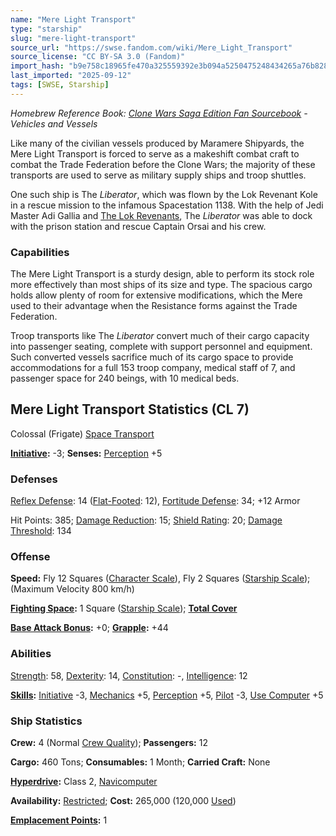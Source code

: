 ```yaml
---
name: "Mere Light Transport"
type: "starship"
slug: "mere-light-transport"
source_url: "https://swse.fandom.com/wiki/Mere_Light_Transport"
source_license: "CC BY-SA 3.0 (Fandom)"
import_hash: "b9e758c18965fe470a325559392e3b094a5250475248434265a76b8283047875"
last_imported: "2025-09-12"
tags: [SWSE, Starship]
---
```

*Homebrew Reference Book: [Clone Wars Saga Edition Fan Sourcebook](https://swse.fandom.com/wiki/Clone_Wars_Saga_Edition_Fan_Sourcebook) - Vehicles and Vessels*

Like many of the civilian vessels produced by Maramere Shipyards, the Mere Light Transport is forced to serve as a makeshift combat craft to combat the Trade Federation before the Clone Wars; the majority of these transports are used to serve as military supply ships and troop shuttles.

One such ship is The *Liberator*, which was flown by the Lok Revenant Kole in a rescue mission to the infamous Spacestation 1138. With the help of Jedi Master Adi Gallia and [The Lok Revenants](https://swse.fandom.com/wiki/The_Lok_Revenants), The *Liberator* was able to dock with the prison station and rescue Captain Orsai and his crew.

### Capabilities
The Mere Light Transport is a sturdy design, able to perform its stock role more effectively than most ships of its size and type. The spacious cargo holds allow plenty of room for extensive modifications, which the Mere used to their advantage when the Resistance forms against the Trade Federation.

Troop transports like The *Liberator* convert much of their cargo capacity into passenger seating, complete with support personnel and equipment. Such converted vessels sacrifice much of its cargo space to provide accommodations for a full 153 troop company, medical staff of 7, and passenger space for 240 beings, with 10 medical beds.

## Mere Light Transport Statistics (CL 7)
Colossal (Frigate) [Space Transport](https://swse.fandom.com/wiki/Space_Transport)

**[Initiative](https://swse.fandom.com/wiki/Initiative):** -3; **Senses:** [Perception](https://swse.fandom.com/wiki/Perception) +5
### Defenses
[Reflex Defense](https://swse.fandom.com/wiki/Reflex_Defense_(Vehicles)): 14 ([Flat-Footed](https://swse.fandom.com/wiki/Flat-Footed): 12), [Fortitude Defense](https://swse.fandom.com/wiki/Fortitude_Defense_(Vehicles)): 34; +12 Armor

Hit Points: 385; [Damage Reduction](https://swse.fandom.com/wiki/Damage_Reduction): 15; [Shield Rating](https://swse.fandom.com/wiki/Shield_Rating): 20; [Damage Threshold](https://swse.fandom.com/wiki/Damage_Threshold_(Vehicles)): 134
### Offense
**Speed:** Fly 12 Squares ([Character Scale](https://swse.fandom.com/wiki/Character_Scale)), Fly 2 Squares ([Starship Scale](https://swse.fandom.com/wiki/Starship_Scale)); (Maximum Velocity 800 km/h)

**[Fighting Space](https://swse.fandom.com/wiki/Fighting_Space):** 1 Square ([Starship Scale](https://swse.fandom.com/wiki/Starship_Scale)); **[Total Cover](https://swse.fandom.com/wiki/Total_Cover)**

**[Base Attack Bonus](https://swse.fandom.com/wiki/Base_Attack_Bonus):** +0; **[Grapple](https://swse.fandom.com/wiki/Grapple):** +44
### Abilities
[Strength](https://swse.fandom.com/wiki/Strength): 58, [Dexterity](https://swse.fandom.com/wiki/Dexterity): 14, [Constitution](https://swse.fandom.com/wiki/Constitution): -, [Intelligence](https://swse.fandom.com/wiki/Intelligence): 12

**[Skills](https://swse.fandom.com/wiki/Skills):** [Initiative](https://swse.fandom.com/wiki/Initiative) -3, [Mechanics](https://swse.fandom.com/wiki/Mechanics) +5, [Perception](https://swse.fandom.com/wiki/Perception) +5, [Pilot](https://swse.fandom.com/wiki/Pilot) -3, [Use Computer](https://swse.fandom.com/wiki/Use_Computer) +5
### Ship Statistics
**Crew:** 4 (Normal [Crew Quality](https://swse.fandom.com/wiki/Crew_Quality)); **Passengers:** 12

**Cargo:** 460 Tons; **Consumables:** 1 Month; **Carried Craft:** None

**[Hyperdrive](https://swse.fandom.com/wiki/Hyperdrive):** Class 2, [Navicomputer](https://swse.fandom.com/wiki/Navicomputer)

**Availability:** [Restricted](https://swse.fandom.com/wiki/Restricted); **Cost:** 265,000 (120,000 [Used](https://swse.fandom.com/wiki/Used))

**[Emplacement Points](https://swse.fandom.com/wiki/Emplacement_Points):** 1
